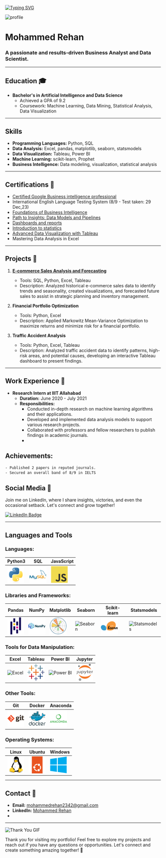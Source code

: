 

[![Typing SVG](https://readme-typing-svg.demolab.com?font=Fira+Code&size=30&duration=1500&pause=2000&color=F72A90&width=600&lines=Welcome!+to+my+Portfolio!+)](https://git.io/typing-svg)

![profile](https://user-images.githubusercontent.com/74038190/212749447-bfb7e725-6987-49d9-ae85-2015e3e7cc41.gif)
<br/>
# Mohammed Rehan
### A passionate and results-driven Business Analyst and Data Scientist.

---

## Education 🎓

- **Bachelor's in Artificial Intelligence and Data Science**
  - Achieved a GPA of 9.2
  - Coursework: Machine Learning, Data Mining, Statistical Analysis, Data Visualization

---
## Skills

- **Programming Languages:** Python, SQL
- **Data Analysis:** Excel, pandas, matplotlib, seaborn, statsmodels
- **Data Visualization:** Tableau, Power BI
- **Machine Learning:** scikit-learn, Prophet
- **Business Intelligence:** Data modeling, visualization, statistical analysis

---

## Certifications 📜

- [Certified Google Business intelligence professional](https://www.credly.com/badges/54a9a624-e758-4bed-9eab-ae663c04d4fc/public_url)
- International English Language Testing System (8/9 - Test taken: 29 Dec,23)
- [Foundations of Business Intelligence](https://www.coursera.org/account/accomplishments/verify/M93TVRPFNSS2)
- [Path to Insights: Data Models and Pipelines](https://www.coursera.org/account/accomplishments/verify/TECN7THDWRSF)
- [Dashboards and reports](https://www.coursera.org/account/accomplishments/verify/2RDRCENT6VYG)
- [Introduction to statistics](https://www.coursera.org/account/accomplishments/verify/MN6P7GXNHRBE)
- [Advanced Data Visualization with Tableau](https://www.coursera.org/account/accomplishments/verify/WC4QVTJ95GKU)
- Mastering Data Analysis in Excel


---

## Projects 🚀

1. [**E-commerce Sales Analysis and Forecasting**](https://github.com/Rehaaaan/E-commerce-Sales-Analysis-and-Forecasting)
   - Tools: SQL, Python, Excel, Tableau
   - Description: Analyzed historical e-commerce sales data to identify trends and seasonality, created visualizations, and forecasted future sales to assist in strategic planning and inventory management.

2. **Financial Portfolio Optimization**
   - Tools: Python, Excel
   - Description: Applied Markowitz Mean-Variance Optimization to maximize returns and minimize risk for a financial portfolio.

3. **Traffic Accident Analysis**
   - Tools: Python, Excel, Tableau
   - Description: Analyzed traffic accident data to identify patterns, high-risk areas, and potential causes, developing an interactive Tableau dashboard to present findings.

---

## Work Experience 💼

- **Research Intern at IIIT Allahabad**
  - **Duration:** June 2020 - July 2021
  - **Responsibilities:**
    - Conducted in-depth research on machine learning algorithms and their applications.
    - Developed and implemented data analysis models to support various research projects.
    - Collaborated with professors and fellow researchers to publish findings in academic journals.
    - 
## **Achievements:**
    - Published 2 papers in reputed journals.
    - Secured an overall band of 8/9 in IELTS



## Social Media 📡

Join me on LinkedIn, where I share insights, victories, and even the occasional setback. Let's connect and grow together!

[![LinkedIn Badge](https://img.shields.io/badge/LinkedIn-blue?style=for-the-badge&logo=linkedin&logoColor=white)]([https://www.linkedin.com/in/mohammed-rehan/](https://www.linkedin.com/in/mohammed-rehan-483943231/))

---

## Languages and Tools

### Languages:

| Python3 | SQL | JavaScript |
|---------|-----|------------|
| <img src="https://github.com/devicons/devicon/blob/master/icons/python/python-original.svg" title="Python" alt="Python" width="55" height="55"/> | <img src="https://github.com/devicons/devicon/blob/master/icons/mysql/mysql-original-wordmark.svg" title="SQL" alt="SQL" width="55" height="55"/> | <img src="https://github.com/devicons/devicon/blob/master/icons/javascript/javascript-original.svg" title="JavaScript" alt="JavaScript" width="55" height="55"/> |

### Libraries and Frameworks:

| Pandas | NumPy | Matplotlib | Seaborn | Scikit-learn | Statsmodels |
|--------|-------|------------|---------|--------------|-------------|
| <img src="https://github.com/devicons/devicon/blob/master/icons/pandas/pandas-original.svg" title="Pandas" alt="Pandas" width="55" height="55"/> | <img src="https://github.com/devicons/devicon/blob/master/icons/numpy/numpy-original-wordmark.svg" title="NumPy" alt="NumPy" width="55" height="55"/> | <img src="https://github.com/devicons/devicon/blob/master/icons/matplotlib/matplotlib-original.svg" title="Matplotlib" alt="Matplotlib" width="55" height="55"/> | <img src="https://seaborn.pydata.org/_images/logo-mark-lightbg.svg" title="Seaborn" alt="Seaborn" width="55" height="55"/> | <img src="https://github.com/devicons/devicon/blob/master/icons/scikitlearn/scikitlearn-original.svg" title="Scikit-learn" alt="Scikit-learn" width="55" height="55"/> | <img src="https://www.statsmodels.org/stable/_images/statsmodels-logo-v2-no-text.svg" title="Statsmodels" alt="Statsmodels" width="55" height="55"/> |

### Tools for Data Manipulation:

| Excel | Tableau | Power BI | Jupyter |
|-------|---------|----------|---------|
| <img src="https://upload.wikimedia.org/wikipedia/commons/7/73/Microsoft_Excel_2013-2019_logo.svg" title="Excel" alt="Excel" width="55" height="55"/> | <img src="https://github.com/Rehaaaan/Rehaaaan/blob/main/tableau.svg" title="Tableau" alt="Tableau" width="55" height="55"/> | <img src="https://www.vectorlogo.zone/logos/microsoft_powerbi/microsoft_powerbi-icon.svg" title="Power BI" alt="Power BI" width="55" height="55"/> | <img src="https://github.com/devicons/devicon/blob/master/icons/jupyter/jupyter-original-wordmark.svg" title="Jupyter" alt="Jupyter" width="55" height="55"/> |

### Other Tools:

| Git | Docker | Anaconda |
|-----|--------|----------|
| <img src="https://github.com/devicons/devicon/blob/master/icons/git/git-original-wordmark.svg" title="Git" alt="Git" width="55" height="55"/> | <img src="https://github.com/devicons/devicon/blob/master/icons/docker/docker-original-wordmark.svg" title="Docker" alt="Docker" width="55" height="55"/> | <img src="https://github.com/devicons/devicon/blob/master/icons/anaconda/anaconda-original-wordmark.svg" title="Anaconda" alt="Anaconda" width="55" height="55"/> |

### Operating Systems:

| Linux | Ubuntu | Windows |
|-------|--------|---------|
| <img src="https://github.com/devicons/devicon/blob/master/icons/linux/linux-original.svg" title="Linux" alt="Linux" width="55" height="55"/> | <img src="https://github.com/devicons/devicon/blob/master/icons/ubuntu/ubuntu-original.svg" title="Ubuntu" alt="Ubuntu" width="55" height="55"/> | <img src="https://github.com/devicons/devicon/blob/master/icons/windows8/windows8-original.svg" title="Windows" alt="Windows" width="55" height="55"/> |

---

## Contact 📧

- **Email:** mohammedrehan2342@gmail.com
- **LinkedIn:** [Mohammed Rehan](https://www.linkedin.com/in/mohammed-rehan-483943231/)
- 
---

![Thank You GIF](https://media.giphy.com/media/xT0xeJpnrWC4XWblEk/giphy.gif)

Thank you for visiting my portfolio! Feel free to explore my projects and reach out if you have any questions or opportunities. Let's connect and create something amazing together! 🚀

